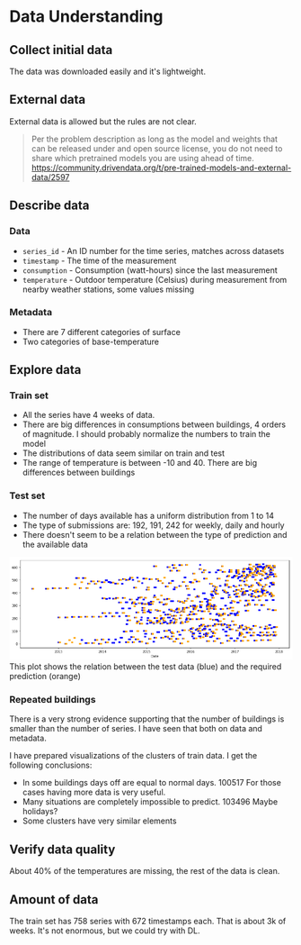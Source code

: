 # Data Understanding
## Collect initial data
<!---Acquire the data (or access to the data) listed in the project resources.
This initial collection includes data loading, if necessary for data understanding.
For example, if you use a specific tool for data understanding, it makes perfect
sense to load your data into this tool. This effort possibly leads to initial data
preparation steps.
List the dataset(s) acquired, together with their locations, the methods used to
acquire them, and any problems encountered. Record problems encountered and any
resolutions achieved. This will aid with future replication of this project or
with the execution of similar future projects.

>	Indeed it's a pain downloading huge files. Especially when there are connection issues. I used "wget" to download the dataset with an option "-c" for resuming capability in case the download fails.  You would need to save the cookies in the page using a chrome extension Chrome Extension  save the cookies as cookies.txt from the extension  Then you can download the files by using the following command

	wget -c -x --load-cookies cookies.txt https://www.kaggle.com/c/dstl-satellite-imagery-feature-detection/data?train_wkt.csv.zip


--->

The data was downloaded easily and it's lightweight.

## External data
<!--- It is allowed in this challenge? If so write it here ideas of how to find
it and if people have already posted it on the forum describe it. --->

External data is allowed but the rules are not clear.

> Per the problem description as long as the model and weights that can be released under and open source license, you do not need to share which pretrained models you are using ahead of time.
https://community.drivendata.org/t/pre-trained-models-and-external-data/2597

## Describe data
<!---Describe the data that has been acquired, including the format of the data,
the quantity of data (for example, the number of records and fields in each table),
the identities of the fields, and any other surface features which have been
discovered. Evaluate whether the data acquired satisfies the relevant requirements. --->

### Data

* `series_id` - An ID number for the time series, matches across datasets
* `timestamp` - The time of the measurement
* `consumption` - Consumption (watt-hours) since the last measurement
* `temperature` - Outdoor temperature (Celsius) during measurement from nearby weather stations, some values missing

### Metadata
* There are 7 different categories of surface
* Two categories of base-temperature

## Explore data
<!---This task addresses data mining questions using querying, visualization,
and reporting techniques. These include distribution of key attributes (for example,
the target attribute of a prediction task) relationships between pairs or small
numbers of attributes, results of simple aggregations, properties of significant
sub-populations, and simple statistical analyses.

Some techniques:
* Features and their importance
* Clustering
* Train/test data distribution
* Intuitions about the data
--->
### Train set
* All the series have 4 weeks of data.
* There are big differences in consumptions between buildings, 4 orders of magnitude. I should
probably normalize the numbers to train the model
* The distributions of data seem similar on train and test
* The range of temperature is between -10 and 40. There are big differences between buildings

### Test set
* The number of days available has a uniform distribution from 1 to 14
* The type of submissions are: 192, 191, 242 for weekly, daily and hourly
* There doesn't seem to be a relation between the type of prediction and the available data

<img src="media/test_submission_plot.png" width="800"/>
This plot shows the relation between the test data (blue) and the required prediction (orange)

### Repeated buildings
There is a very strong evidence supporting that the number of buildings is smaller than the number of series. I have seen that both on data and metadata.

I have prepared visualizations of the clusters of train data. I get the following conclusions:
* In some buildings days off are equal to normal days. 100517 For those cases having
more data is very useful.
* Many situations are completely impossible to predict. 103496 Maybe holidays?
* Some clusters have very similar elements


## Verify data quality
<!---Examine the quality of the data, addressing questions such as: Is the data
complete (does it cover all the cases required)? Is it correct, or does it contain
errors and, if there are errors, how common are they? Are there missing values in
the data? If so, how are they represented, where do they occur, and how common are they? --->
About 40% of the temperatures are missing, the rest of the data is clean.

## Amount of data
<!---
How big is the train dataset? How compared to the test set?
Is enough for DL?
--->
The train set has 758 series with 672 timestamps each. That is about 3k of weeks.
It's not enormous, but we could try with DL.
